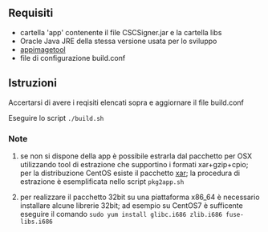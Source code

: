 
## Requisiti

- cartella 'app' contenente il file CSCSigner.jar e la cartella libs
- Oracle Java JRE della stessa versione usata per lo sviluppo
- [appimagetool](https://github.com/Appimage/AppImageKit/releases)
- file di configurazione build.conf

## Istruzioni

Accertarsi di avere i reqisiti elencati sopra e aggiornare il file build.conf

Eseguire lo script `./build.sh`

### Note

1. se non si dispone della app è possibile estrarla dal pacchetto per OSX utilizzando tool di estrazione che supportino i formati xar+gzip+cpio; per la distribuzione CentOS esiste il pacchetto [xar](https://copr.fedorainfracloud.org/coprs/scx/xar/); la procedura di estrazione è esemplificata nello script `pkg2app.sh`

2. per realizzare il pacchetto 32bit su una piattaforma x86_64 è necessario installare alcune librerie 32bit; ad esempio su CentOS7 è sufficente eseguire il comando `sudo yum install glibc.i686 zlib.i686 fuse-libs.i686`
